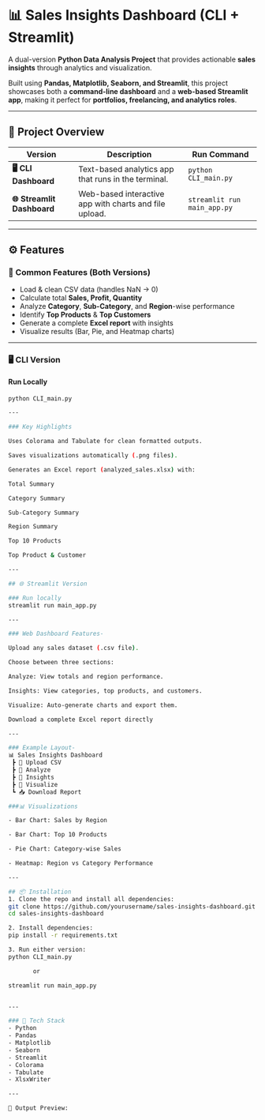 # 📊 Sales Insights Dashboard (CLI + Streamlit)

A dual-version **Python Data Analysis Project** that provides actionable **sales insights** through analytics and visualization.

Built using **Pandas, Matplotlib, Seaborn, and Streamlit**, this project showcases both a **command-line dashboard** and a **web-based Streamlit app**, making it perfect for **portfolios, freelancing, and analytics roles**.

---

## 🧩 Project Overview

| Version | Description | Run Command |
|----------|--------------|--------------|
| **🖥️ CLI Dashboard** | Text-based analytics app that runs in the terminal. | `python CLI_main.py` |
| **🌐 Streamlit Dashboard** | Web-based interactive app with charts and file upload. | `streamlit run main_app.py` |

---

## ⚙️ Features

### 🔹 Common Features (Both Versions)
- Load & clean CSV data (handles NaN → 0)
- Calculate total **Sales, Profit, Quantity**
- Analyze **Category**, **Sub-Category**, and **Region**-wise performance
- Identify **Top Products** & **Top Customers**
- Generate a complete **Excel report** with insights
- Visualize results (Bar, Pie, and Heatmap charts)

---

### 🖥️ CLI Version

#### Run Locally
```bash
python CLI_main.py

---

### Key Highlights

Uses Colorama and Tabulate for clean formatted outputs.

Saves visualizations automatically (.png files).

Generates an Excel report (analyzed_sales.xlsx) with:

Total Summary

Category Summary

Sub-Category Summary

Region Summary

Top 10 Products

Top Product & Customer

---

## 🌐 Streamlit Version

### Run locally 
streamlit run main_app.py

---

### Web Dashboard Features-

Upload any sales dataset (.csv file).

Choose between three sections:

Analyze: View totals and region performance.

Insights: View categories, top products, and customers.

Visualize: Auto-generate charts and export them.

Download a complete Excel report directly

---

### Example Layout-
📊 Sales Insights Dashboard
 ┣ 📂 Upload CSV
 ┣ 🔘 Analyze
 ┣ 🔘 Insights
 ┣ 🔘 Visualize
 ┗ 📥 Download Report

###📊 Visualizations

- Bar Chart: Sales by Region

- Bar Chart: Top 10 Products

- Pie Chart: Category-wise Sales

- Heatmap: Region vs Category Performance

---

## 📦 Installation
1. Clone the repo and install all dependencies:
git clone https://github.com/yourusername/sales-insights-dashboard.git
cd sales-insights-dashboard

2. Install dependencies:
pip install -r requirements.txt

3. Run either version: 
python CLI_main.py

       or

streamlit run main_app.py


---

### 🧠 Tech Stack
- Python
- Pandas
- Matplotlib
- Seaborn
- Streamlit
- Colorama
- Tabulate
- XlsxWriter

---

📸 Output Preview:

